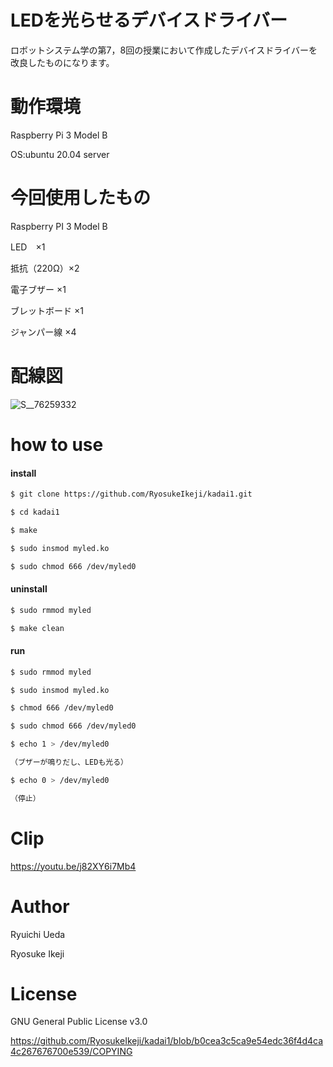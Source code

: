 # LEDを光らせるデバイスドライバー

ロボットシステム学の第7，8回の授業において作成したデバイスドライバーを改良したものになります。

# 動作環境

Raspberry Pi 3 Model B

OS:ubuntu 20.04 server

# 今回使用したもの

Raspberry PI 3 Model B

LED　×1

抵抗（220Ω）×2

電子ブザー ×1

ブレットボード ×1

ジャンパー線 ×4

# 配線図

![S__76259332](https://user-images.githubusercontent.com/95861309/146644332-5ac3030c-0af5-49c4-9a3a-f2b1eec3edff.jpg)


# how to use

#### install
```bash
$ git clone https://github.com/RyosukeIkeji/kadai1.git

$ cd kadai1

$ make

$ sudo insmod myled.ko

$ sudo chmod 666 /dev/myled0
```
#### uninstall
```bash
$ sudo rmmod myled

$ make clean
```
#### run
```bash
$ sudo rmmod myled

$ sudo insmod myled.ko

$ chmod 666 /dev/myled0

$ sudo chmod 666 /dev/myled0

$ echo 1 > /dev/myled0

（ブザーが鳴りだし、LEDも光る）

$ echo 0 > /dev/myled0

（停止）
```
# Clip

https://youtu.be/j82XY6i7Mb4

# Author

Ryuichi Ueda  

Ryosuke Ikeji


# License

GNU General Public License v3.0

https://github.com/RyosukeIkeji/kadai1/blob/b0cea3c5ca9e54edc36f4d4ca4c267676700e539/COPYING










